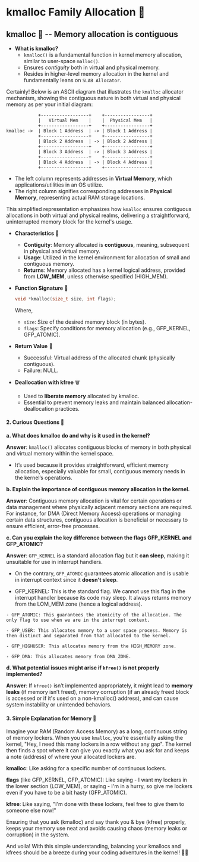 # kmalloc Family Allocation 🚀

## kmalloc 📘 -- Memory allocation is contiguous

- **What is kmalloc?**
  - `kmalloc()` is a fundamental function in kernel memory allocation, similar to user-space `malloc()`.
  - Ensures *contiguity* both in virtual and physical memory.
  - Resides in higher-level memory allocation in the kernel and fundamentally leans on `SLAB Allocator`.

Certainly! Below is an ASCII diagram that illustrates the `kmalloc` allocator mechanism, showing the contiguous nature in both virtual and physical memory as per your initial diagram:

```plaintext
            +------------------+    +-----------------+
            |   Virtual Mem    |    |  Physical Mem   |
            +------------------+    +-----------------+
kmalloc ->  | Block 1 Address  | -> | Block 1 Address |
            +------------------+    +-----------------+
            | Block 2 Address  | -> | Block 2 Address |
            +------------------+    +-----------------+
            | Block 3 Address  | -> | Block 3 Address |
            +------------------+    +-----------------+
            | Block 4 Address  | -> | Block 4 Address |
            +------------------+    +-----------------+
```
- The left column represents addresses in **Virtual Memory**, which applications/utilities in an OS utilize. 
- The right column signifies corresponding addresses in **Physical Memory**, representing actual RAM storage locations.

This simplified representation emphasizes how `kmalloc` ensures contiguous allocations in both virtual and physical realms, delivering a straightforward, uninterrupted memory block for the kernel's usage.

- **Characteristics** 🌟
  - **Contiguity**: Memory allocated is **contiguous**, meaning, subsequent in physical and virtual memory.
  - **Usage**: Utilized in the kernel environment for allocation of small and contiguous memory.
  - **Returns**: Memory allocated has a kernel logical address, provided from **LOW_MEM**, unless otherwise specified (HIGH_MEM).

- **Function Signature** 📜
  ```c
  void *kmalloc(size_t size, int flags);
  ```
  Where,
    - `size`: Size of the desired memory block (in bytes).
    - `flags`: Specify conditions for memory allocation (e.g., GFP_KERNEL, GFP_ATOMIC).

- **Return Value** 🔄
  - Successful: Virtual address of the allocated chunk (physically contiguous).
  - Failure: NULL.

- **Deallocation with kfree** 🗑️
  - Used to **liberate memory** allocated by kmalloc.
  - Essential to prevent memory leaks and maintain balanced allocation-deallocation practices.

#### 2. Curious Questions 🤔

**a. What does kmalloc do and why is it used in the kernel?**

   **Answer**: `kmalloc()` allocates contiguous blocks of memory in both physical and virtual memory within the kernel space. 
   
   - It’s used because it provides straightforward, efficient memory allocation, especially valuable for small, contiguous memory needs in the kernel’s operations.

**b. Explain the importance of contiguous memory allocation in the kernel.**

   **Answer**: Contiguous memory allocation is vital for certain operations or data management where physically adjacent memory sections are required. For instance, for DMA (Direct Memory Access) operations or managing certain data structures, contiguous allocation is beneficial or necessary to ensure efficient, error-free processes.

**c. Can you explain the key difference between the flags GFP_KERNEL and GFP_ATOMIC?**

   **Answer**: `GFP_KERNEL` is a standard allocation flag but it **can sleep**, making it unsuitable for use in interrupt handlers.
   
   -  On the contrary, `GFP_ATOMIC` guarantees atomic allocation and is usable in interrupt context since it **doesn’t sleep**.

   - GFP_KERNEL: This is the standard flag. We cannot use this flag in the interrupt handler because its code may sleep. It always returns memory from the LOM_MEM zone (hence a logical address).

    - GFP_ATOMIC: This guarantees the atomicity of the allocation. The only flag to use when we are in the interrupt context.

    - GFP_USER: This allocates memory to a user space process. Memory is then distinct and separated from that allocated to the kernel.

    - GFP_HIGHUSER: This allocates memory from the HIGH_MEMORY zone.

    - GFP_DMA: This allocates memory from DMA_ZONE.


**d. What potential issues might arise if `kfree()` is not properly implemented?**

   **Answer**: If `kfree()` isn’t implemented appropriately, it might lead to **memory leaks** (if memory isn’t freed), memory corruption (if an already freed block is accessed or if it's used on a non-kmalloc() address), and can cause system instability or unintended behaviors.

#### 3. Simple Explanation for Memory 🍭

Imagine your RAM (Random Access Memory) as a long, continuous string of memory lockers. When you use `kmalloc`, you're essentially asking the kernel, "Hey, I need this many lockers in a row without any gap". The kernel then finds a spot where it can give you exactly what you ask for and keeps a note (address) of where your allocated lockers are.

**kmalloc**: Like asking for a specific number of continuous lockers.

**flags** (like GFP_KERNEL, GFP_ATOMIC): Like saying - I want my lockers in the lower section (LOW_MEM), or saying - I'm in a hurry, so give me lockers even if you have to be a bit hasty (GFP_ATOMIC).

**kfree**: Like saying, "I'm done with these lockers, feel free to give them to someone else now!"

Ensuring that you ask (kmalloc) and say thank you & bye (kfree) properly, keeps your memory use neat and avoids causing chaos (memory leaks or corruption) in the system.

And voila! With this simple understanding, balancing your kmallocs and kfrees should be a breeze during your coding adventures in the kernel! 🌈🎉